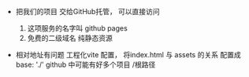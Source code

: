 - 把我们的项目 交给GitHub托管， 可以直接访问
    1. 这项服务的名字叫 github pages
    2. 免费的二级域名
        纯静态资源
    
- 相对地址有问题
    工程化vite 配置， 将index.html 与 assets 的关系
    配置成 base: './'
    github 中可能有好多个项目
    /根路径